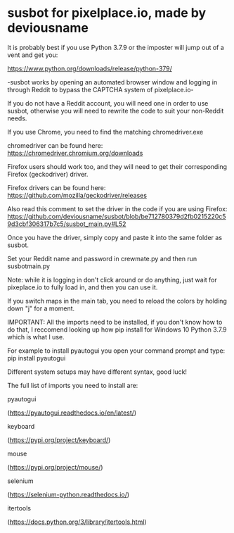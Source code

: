 # susbot for pixelplace.io, made by deviousname

It is probably best if you use Python 3.7.9 or the imposter will jump out of a vent and get you:

https://www.python.org/downloads/release/python-379/

-susbot works by opening an automated browser window and logging in through Reddit to bypass the CAPTCHA system of pixelplace.io-

If you do not have a Reddit account, you will need one in order to use susbot, otherwise you will need to rewrite the code to suit your non-Reddit needs.

If you use Chrome, you need to find the matching chromedriver.exe

chromedriver can be found here:  https://chromedriver.chromium.org/downloads

Firefox users should work too, and they will need to get their corresponding Firefox (geckodriver) driver.

Firefox drivers can be found here: https://github.com/mozilla/geckodriver/releases

Also read this comment to set the driver in the code if you are using Firefox: https://github.com/deviousname/susbot/blob/be712780379d2fb0215220c59d3cbf306317b7c5/susbot_main.py#L52

Once you have the driver, simply copy and paste it into the same folder as susbot.

Set your Reddit name and password in crewmate.py and then run susbotmain.py

Note: while it is logging in don't click around or do anything, just wait for pixeplace.io to fully load in, and then you can use it.

If you switch maps in the main tab, you need to reload the colors by holding down "j" for a moment.

IMPORTANT: All the imports need to be installed, if you don't know how to do that, I reccomend looking up how pip install for Windows 10 Python 3.7.9 which is what I use.

For example to install pyautogui you open your command prompt and type: pip install pyautogui

Different system setups may have different syntax, good luck!

The full list of imports you need to install are:

pyautogui

(https://pyautogui.readthedocs.io/en/latest/)

keyboard

(https://pypi.org/project/keyboard/)

mouse

(https://pypi.org/project/mouse/)

selenium

(https://selenium-python.readthedocs.io/)

itertools

(https://docs.python.org/3/library/itertools.html)
